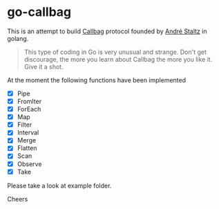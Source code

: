 # go-callbag

This is an attempt to build [Callbag](https://github.com/callbag/callbag) protocol founded by [André Staltz](https://github.com/staltz) in golang.

> This type of coding in Go is very unusual and strange. Don't get discourage, the more you learn about Callbag the more you like it. Give it a shot.

At the moment the following functions have been implemented

- [x] Pipe
- [x] FromIter
- [x] ForEach
- [x] Map
- [x] Filter
- [x] Interval
- [x] Merge
- [x] Flatten
- [x] Scan
- [x] Observe
- [x] Take

Please take a look at example folder.

Cheers
